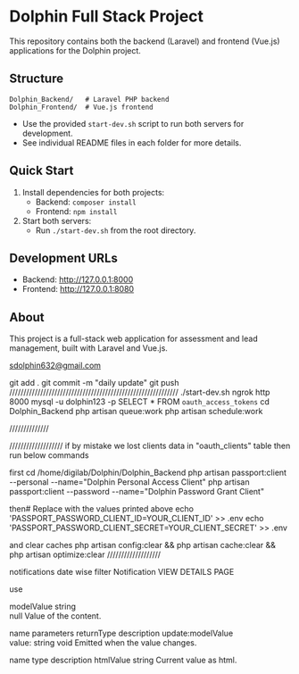 # Dolphin Full Stack Project

This repository contains both the backend (Laravel) and frontend (Vue.js) applications for the Dolphin project.

## Structure

```
Dolphin_Backend/   # Laravel PHP backend
Dolphin_Frontend/  # Vue.js frontend
```

- Use the provided `start-dev.sh` script to run both servers for development.
- See individual README files in each folder for more details.

## Quick Start

1. Install dependencies for both projects:
   - Backend: `composer install`
   - Frontend: `npm install`
2. Start both servers:
   - Run `./start-dev.sh` from the root directory.

## Development URLs
- Backend: http://127.0.0.1:8000
- Frontend: http://127.0.0.1:8080

## About
This project is a full-stack web application for assessment and lead management, built with Laravel and Vue.js.

sdolphin632@gmail.com

git add .
git commit -m "daily update"
git push
////////////////////////////////////////////////////////////
./start-dev.sh
ngrok http 8000
 mysql -u  dolphin123 -p
SELECT * FROM `oauth_access_tokens` 
 cd Dolphin_Backend
 php artisan queue:work
 php artisan schedule:work


//////////////




///////////////////
if by mistake we lost clients data in
"oauth_clients" table then run below commands

first
cd /home/digilab/Dolphin/Dolphin_Backend
php artisan passport:client --personal --name="Dolphin Personal Access Client"
php artisan passport:client --password --name="Dolphin Password Grant Client"

then# Replace with the values printed above
echo 'PASSPORT_PASSWORD_CLIENT_ID=YOUR_CLIENT_ID' >> .env
echo 'PASSPORT_PASSWORD_CLIENT_SECRET=YOUR_CLIENT_SECRET' >> .env

and clear caches
php artisan config:clear && php artisan cache:clear && php artisan optimize:clear
///////////////////




notifications date wise filter
Notification VIEW DETAILS PAGE

use

modelValue	string	
null
Value of the content.

name	parameters	returnType	description	
update:modelValue	
value: string
void
Emitted when the value changes.

name	type	description
htmlValue	string	Current value as html.